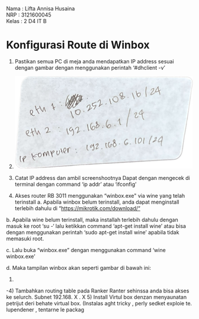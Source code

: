 Nama : Lifta Annisa Husaina  
NRP : 3121600045  
Kelas : 2 D4 IT B  

# Konfigurasi Route di Winbox

1. Pastikan semua PC di meja anda mendapatkan IP address sesuai dengan gambar dengan menggunakan perintah ‘#dhclient -v’
2. <img src="https://github.com/lftnnisa/Worksop-Administrasi-Jaringan/blob/e29e726df54c6b3965fc7be2fde79bca3d382560/Minggu%203/1.catatIP.jpeg" alt="Kitten" title="A cute kitten" width="" height="250" /> 
3. Catat IP address dan ambil screenshootnya 
Dapat dengan mengecek di terminal dengan command ‘ip addr’ atau ‘ifconfig’

3. Akses router RB 3011 menggunakan “winbox.exe" via wine yang telah terinstall
a. Apabila winbox belum terinstall, anda dapat menginstall terlebih dahulu di “https://mikrotik.com/download/“

b. Apabila wine belum terinstall, maka installah terlebih dahulu dengan masuk ke root ‘su -‘ lalu ketikkan command ‘apt-get install wine’ atau bisa dengan menggunakan perintah ‘sudo apt-get install wine’ apabila tidak memasuki root.

c. Lalu buka “winbox.exe” dengan menggunakan command ‘wine winbox.exe’

d. Maka tampilan winbox akan seperti gambar di bawah ini: 


1. 
-4) Tambahkan routing table pada Ranker
Ranter sehinssa anda bisa
akses ke selurch. Subnet
192.168. X . X
5) Install Virtul box
denzan menyaunatan petrijut deri
behate virtual box. (Instalas aght tricky , perly sedket exploie te.
lupendener , tentarne le packag
